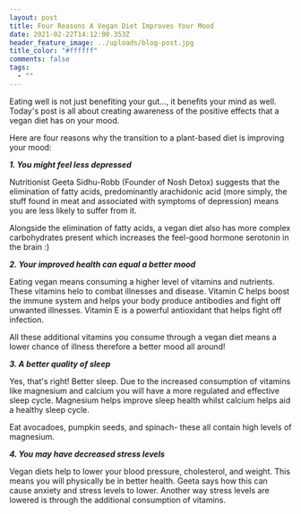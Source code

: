 ```yaml
---
layout: post
title: Four Reasons A Vegan Diet Improves Your Mood
date: 2021-02-22T14:12:00.353Z
header_feature_image: ../uploads/blog-post.jpg
title_color: "#ffffff"
comments: false
tags:
  - ""
---
```

Eating well is not just benefiting your gut..., it benefits your mind as well. Today's post is all about creating awareness of the positive effects that a vegan diet has on your mood. 

Here are four reasons why the transition to a plant-based diet is improving your mood:

***1. You might feel less depressed***

Nutritionist Geeta Sidhu-Robb (Founder of Nosh Detox) suggests that the elimination of fatty acids, predominantly arachidonic acid (more simply, the stuff found in meat and associated with symptoms of depression) means you are less likely to suffer from it. 

Alongside the elimination of fatty acids, a vegan diet also has more complex carbohydrates present which increases the feel-good hormone serotonin in the brain :)

***2. Your improved health can equal a better mood***

Eating vegan means consuming a higher level of vitamins and nutrients. These vitamins helo to combat illnesses and disease. Vitamin C helps boost the immune system and helps your body produce antibodies and fight off unwanted illnesses. Vitamin E is a powerful antioxidant that helps fight off infection.

All these additional vitamins you consume through a vegan diet means a lower chance of illness therefore a better mood all around! 

***3. A better quality of sleep***

Yes, that's right! Better sleep. Due to the increased consumption of vitamins like magnesium and calcium you will have a more regulated and effective sleep cycle. Magnesium helps improve sleep health whilst calcium helps aid a healthy sleep cycle. 

Eat avocadoes, pumpkin seeds, and spinach- these all contain high levels of magnesium.

***4. You may have decreased stress levels*** 

Vegan diets help to lower your blood pressure, cholesterol, and weight. This means you will physically be in better health. Geeta says how this can cause anxiety and stress levels to lower. Another way stress levels are lowered is through the additional consumption of vitamins.